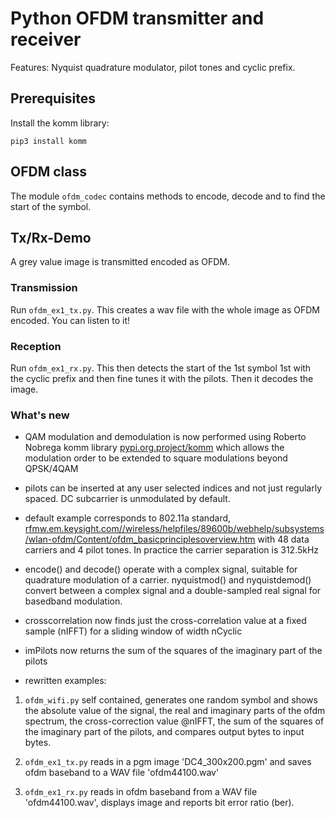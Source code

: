 # Python OFDM transmitter and receiver

Features: Nyquist quadrature modulator, pilot tones and cyclic prefix.

## Prerequisites

Install the komm library:

```
pip3 install komm
```

## OFDM class

The module `ofdm_codec` contains methods to encode, decode
and to find the start of the symbol.

## Tx/Rx-Demo

A grey value image is transmitted encoded as OFDM.

### Transmission

Run `ofdm_ex1_tx.py`. This creates a wav file with the whole
image as OFDM encoded. You can listen to it!

### Reception

Run `ofdm_ex1_rx.py`. This then detects the start of the 1st symbol
1st with the cyclic prefix and then fine tunes it with the pilots.
Then it decodes the image.

### What's new

- QAM modulation and demodulation is now performed using Roberto Nobrega komm library [pypi.org.project/komm](https://pypi.org.project/komm) which allows the modulation order to be extended to square modulations beyond QPSK/4QAM

- pilots can be inserted at any user selected indices and not just regularly spaced. DC subcarrier is unmodulated by default.

- default example corresponds to 802.11a standard, [rfmw.em.keysight.com//wireless/helpfiles/89600b/webhelp/subsystems/wlan-ofdm/Content/ofdm_basicprinciplesoverview.htm](https://rfmw.em.keysight.com//wireless/helpfiles/89600b/webhelp/subsystems/wlan-ofdm/Content/ofdm_basicprinciplesoverview.htm) with 48 data carriers and 4 pilot tones. In practice the carrier separation is 312.5kHz

- encode() and decode() operate with a complex signal, suitable for quadrature modulation of a carrier. nyquistmod() and nyquistdemod() convert between a complex signal and a double-sampled real signal for basedband modulation.

- crosscorrelation now finds just the cross-correlation value at a fixed sample (nIFFT) for a sliding window of width nCyclic

- imPilots now returns the sum of the squares of the imaginary part of the pilots

- rewritten examples:

1. `ofdm_wifi.py`
self contained, generates one random symbol and shows the absolute value of the signal, the real and imaginary parts of the ofdm spectrum, the cross-correction value @nIFFT, the sum of the squares of the imaginary part of the pilots, and compares output bytes to input bytes.

2. `ofdm_ex1_tx.py`
reads in a pgm image 'DC4_300x200.pgm' and saves ofdm baseband to a WAV file 'ofdm44100.wav'

3. `ofdm_ex1_rx.py`
reads in ofdm baseband from a WAV file 'ofdm44100.wav', displays image and reports bit error ratio (ber).

